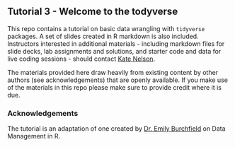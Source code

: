## Tutorial 3 - Welcome to the todyverse

This repo contains a tutorial on basic data wrangling with `tidyverse` packages. A set of slides created in R markdown is also included. Instructors interested in 
additional materials - including markdown files for slide decks, lab assignments and solutions, and starter code and data for live coding sessions - should contact [Kate Nelson](ksnelson@ksu.edu). 

The materials provided here draw heavily from existing content by other authors (see acknowledgements) that are openly available. If you make use of the materials in this repo please make sure to provide credit where it is due.

### Acknowledgements

The tutorial is an adaptation of one created by [Dr. Emily Burchfield](https://www.emilyburchfield.org/) on Data Management in R.
